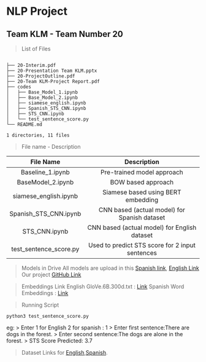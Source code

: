 
# NLP Project
## Team KLM - Team Number 20


> List of Files 

```

├── 20-Interim.pdf
├── 20-Presentation Team KLM.pptx
├── 20-ProjectOutline.pdf
├── 20-Team KLM-Project Report.pdf
├── codes
│   ├── Base_Model_1.ipynb
│   ├── Base_Model_2.ipynb
│   ├── siamese_english.ipynb
│   ├── Spanish_STS_CNN.ipynb
│   ├── STS_CNN.ipynb
│   └── test_sentence_score.py
└── README.md

1 directories, 11 files
``` 


> File name - Description

|      **File Name**     	|                  **Description**                  	|
|:----------------------:	|:-------------------------------------------------:	|
|    Baseline_1.ipynb    	|             Pre-trained model approach            	|
|    BaseModel_2.ipynb   	|                BOW based approach                 	|
|  siamese_english.ipynb 	|         Siamese based using BERT embedding        	|
|  Spanish_STS_CNN.ipynb 	|    CNN based (actual model) for Spanish dataset   	|
|      STS_CNN.ipynb     	|    CNN based (actual model) for English dataset   	|
| test_sentence_score.py 	| Used to predict STS score for 2 input sentences   	|

> Models in Drive
All models are upload in this [Spanish link](https://drive.google.com/file/d/1-EZcFDeQgpqy4HIvoWjd2E63Or1JKdt5/view?usp=sharing), [English Link](https://drive.google.com/file/d/1GhdhekOFUJ3nswXg_rxhzNmuc_0fAfNB/view?usp=sharing)
> Our project [GitHub Link](https://github.com/lakshmanpadigala/Team_KLM_STS)

> Embeddings Link
    English GloVe.6B.300d.txt : [Link](https://drive.google.com/file/d/10X6vI3quS-EZ7mRDyKzgpl59aHEblY01/view?usp=sharing)
    Spanish Word Embeddings : [Link](https://www.kaggle.com/datasets/rtatman/pretrained-word-vectors-for-spanish) 
    
> Running Script
```
python3 test_sentence_score.py
```
eg:
    > Enter 1 for English 2 for spanish : 1
    > Enter first sentence:There are dogs in the forest.​
    > Enter second sentence:The dogs are alone in the forest.​
    > STS Score Predicted: 3.7

> Dataset Links for [English](https://drive.google.com/drive/folders/1JxJmeumM-0WZXbtLqJG-hHodt7Wj0bFm?usp=sharing),[Spanish](https://drive.google.com/drive/folders/1h9a52mIEBvADje-dsTnaZA4kqtEGwsL7?usp=sharing).
